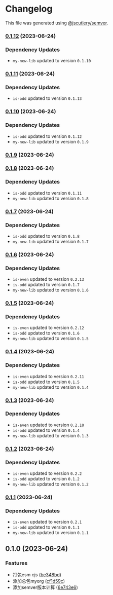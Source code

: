 # Changelog

This file was generated using [@jscutlery/semver](https://github.com/jscutlery/semver).

### [0.1.12](https://github.com/lijie33402/nx-demo/compare/myorg-0.1.11...myorg-0.1.12) (2023-06-24)

### Dependency Updates

* `my-new-lib` updated to version `0.1.10`
### [0.1.11](https://github.com/lijie33402/nx-demo/compare/myorg-0.1.10...myorg-0.1.11) (2023-06-24)

### Dependency Updates

* `is-odd` updated to version `0.1.13`
### [0.1.10](https://github.com/lijie33402/nx-demo/compare/myorg-0.1.9...myorg-0.1.10) (2023-06-24)

### Dependency Updates

* `is-odd` updated to version `0.1.12`
* `my-new-lib` updated to version `0.1.9`
### [0.1.9](https://github.com/lijie33402/nx-demo/compare/myorg-0.1.8...myorg-0.1.9) (2023-06-24)

### [0.1.8](https://github.com/lijie33402/nx-demo/compare/myorg-0.1.7...myorg-0.1.8) (2023-06-24)

### Dependency Updates

* `is-odd` updated to version `0.1.11`
* `my-new-lib` updated to version `0.1.8`
### [0.1.7](https://github.com/lijie33402/nx-demo/compare/myorg-0.1.6...myorg-0.1.7) (2023-06-24)

### Dependency Updates

* `is-odd` updated to version `0.1.8`
* `my-new-lib` updated to version `0.1.7`
### [0.1.6](https://github.com/lijie33402/nx-demo/compare/myorg-0.1.5...myorg-0.1.6) (2023-06-24)

### Dependency Updates

* `is-even` updated to version `0.2.13`
* `is-odd` updated to version `0.1.7`
* `my-new-lib` updated to version `0.1.6`
### [0.1.5](https://github.com/lijie33402/nx-demo/compare/myorg-0.1.4...myorg-0.1.5) (2023-06-24)

### Dependency Updates

* `is-even` updated to version `0.2.12`
* `is-odd` updated to version `0.1.6`
* `my-new-lib` updated to version `0.1.5`
### [0.1.4](https://github.com/lijie33402/nx-demo/compare/myorg-0.1.3...myorg-0.1.4) (2023-06-24)

### Dependency Updates

* `is-even` updated to version `0.2.11`
* `is-odd` updated to version `0.1.5`
* `my-new-lib` updated to version `0.1.4`
### [0.1.3](https://github.com/lijie33402/nx-demo/compare/myorg-0.1.2...myorg-0.1.3) (2023-06-24)

### Dependency Updates

* `is-even` updated to version `0.2.10`
* `is-odd` updated to version `0.1.4`
* `my-new-lib` updated to version `0.1.3`
### [0.1.2](https://github.com/lijie33402/nx-demo/compare/myorg-0.1.1...myorg-0.1.2) (2023-06-24)

### Dependency Updates

* `is-even` updated to version `0.2.2`
* `is-odd` updated to version `0.1.2`
* `my-new-lib` updated to version `0.1.2`
### [0.1.1](https://github.com/lijie33402/nx-demo/compare/myorg-0.1.0...myorg-0.1.1) (2023-06-24)

### Dependency Updates

* `is-even` updated to version `0.2.1`
* `is-odd` updated to version `0.1.1`
* `my-new-lib` updated to version `0.1.1`
## 0.1.0 (2023-06-24)


### Features

* 打包esm cjs ([be348bd](https://github.com/lijie33402/nx-demo/commit/be348bdb394500d2342ddec64f0bc1026255d20f))
* 添加总包myorg ([cf1d59c](https://github.com/lijie33402/nx-demo/commit/cf1d59c71194b79fbe0d6a804d69950f92ea77a8))
* 添加semver版本计算 ([6e743e6](https://github.com/lijie33402/nx-demo/commit/6e743e674dca4311d7afa48a2aeff6e98d382f2e))
